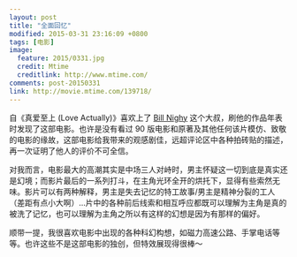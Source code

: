 ```yaml
---
layout: post
title: "全面回忆"
modified: 2015-03-31 23:16:09 +0800
tags: [电影]
image:
  feature: 2015/0331.jpg
  credit: Mtime
  creditlink: http://www.mtime.com/
comments: post-20150331
link: http://movie.mtime.com/139718/
---
```


自《真爱至上 (Love Actually)》喜欢上了 [Bill Nighy](http://people.mtime.com/912575/) 这个大叔，刷他的作品年表时发现了这部电影。也许是没有看过 90 版电影和原著及其他任何该片模仿、致敬的电影的缘故，这部电影给我带来的观感剧佳，远超评论区中各种拍砖贴的描述，再一次证明了他人的评价不可全信。

对我而言，电影最大的高潮其实是中场三人对峙时，男主怀疑这一切到底是真实还是幻境；而影片最后的一系列打斗，在主角光环全开的烘托下，显得有些索然无味。影片可以有两种解释，男主是失去记忆的特工故事/男主是精神分裂的工人（差距有点小大啊）...片中的各种前后线索和相互呼应都既可以理解为主角是真的被洗了记忆，也可以理解为主角之所以有这样的幻想是因为有那样的偏好。

顺带一提，我很喜欢电影中出现的各种科幻构想，如磁力高速公路、手掌电话等等。也许这些不是这部电影的独创，但特效展现得很棒～
